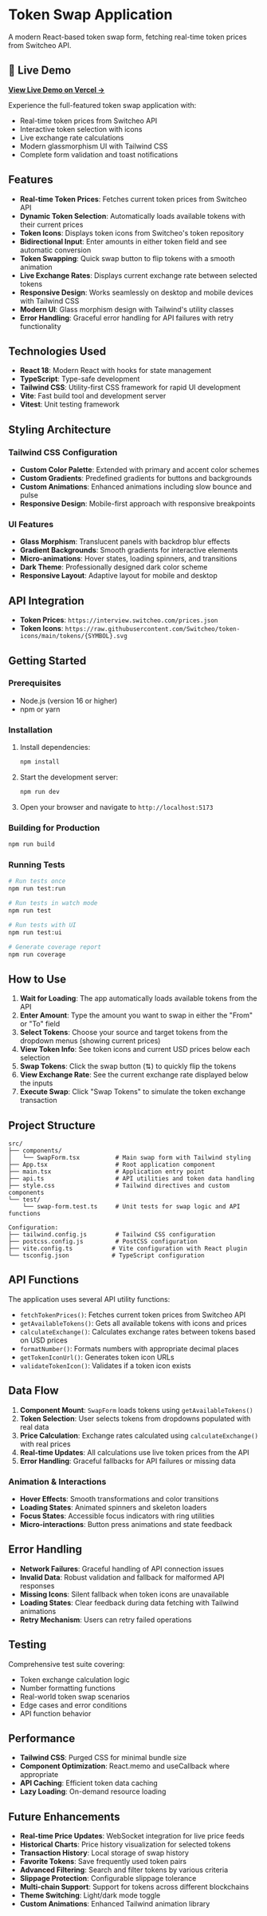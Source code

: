 # Token Swap Application

A modern React-based token swap form, fetching real-time token prices from Switcheo API.

## 🚀 Live Demo

**[View Live Demo on Vercel →](https://code-challenge-lovat-iota.vercel.app/)**

Experience the full-featured token swap application with:
- Real-time token prices from Switcheo API
- Interactive token selection with icons
- Live exchange rate calculations
- Modern glassmorphism UI with Tailwind CSS
- Complete form validation and toast notifications

## Features

- **Real-time Token Prices**: Fetches current token prices from Switcheo API
- **Dynamic Token Selection**: Automatically loads available tokens with their current prices
- **Token Icons**: Displays token icons from Switcheo's token repository
- **Bidirectional Input**: Enter amounts in either token field and see automatic conversion
- **Token Swapping**: Quick swap button to flip tokens with a smooth animation
- **Live Exchange Rates**: Displays current exchange rate between selected tokens
- **Responsive Design**: Works seamlessly on desktop and mobile devices with Tailwind CSS
- **Modern UI**: Glass morphism design with Tailwind's utility classes
- **Error Handling**: Graceful error handling for API failures with retry functionality

## Technologies Used

- **React 18**: Modern React with hooks for state management
- **TypeScript**: Type-safe development
- **Tailwind CSS**: Utility-first CSS framework for rapid UI development
- **Vite**: Fast build tool and development server
- **Vitest**: Unit testing framework

## Styling Architecture

### Tailwind CSS Configuration
- **Custom Color Palette**: Extended with primary and accent color schemes
- **Custom Gradients**: Predefined gradients for buttons and backgrounds
- **Custom Animations**: Enhanced animations including slow bounce and pulse
- **Responsive Design**: Mobile-first approach with responsive breakpoints


### UI Features
- **Glass Morphism**: Translucent panels with backdrop blur effects
- **Gradient Backgrounds**: Smooth gradients for interactive elements
- **Micro-animations**: Hover states, loading spinners, and transitions
- **Dark Theme**: Professionally designed dark color scheme
- **Responsive Layout**: Adaptive layout for mobile and desktop

## API Integration

- **Token Prices**: `https://interview.switcheo.com/prices.json`
- **Token Icons**: `https://raw.githubusercontent.com/Switcheo/token-icons/main/tokens/{SYMBOL}.svg`

## Getting Started

### Prerequisites

- Node.js (version 16 or higher)
- npm or yarn

### Installation

1. Install dependencies:
   ```bash
   npm install
   ```

2. Start the development server:
   ```bash
   npm run dev
   ```

3. Open your browser and navigate to `http://localhost:5173`

### Building for Production

```bash
npm run build
```

### Running Tests

```bash
# Run tests once
npm run test:run

# Run tests in watch mode
npm run test

# Run tests with UI
npm run test:ui

# Generate coverage report
npm run coverage
```

## How to Use

1. **Wait for Loading**: The app automatically loads available tokens from the API
2. **Enter Amount**: Type the amount you want to swap in either the "From" or "To" field
3. **Select Tokens**: Choose your source and target tokens from the dropdown menus (showing current prices)
4. **View Token Info**: See token icons and current USD prices below each selection
5. **Swap Tokens**: Click the swap button (⇅) to quickly flip the tokens
6. **View Exchange Rate**: See the current exchange rate displayed below the inputs
7. **Execute Swap**: Click "Swap Tokens" to simulate the token exchange transaction

## Project Structure

```
src/
├── components/
│   └── SwapForm.tsx          # Main swap form with Tailwind styling
├── App.tsx                   # Root application component
├── main.tsx                  # Application entry point
├── api.ts                    # API utilities and token data handling
├── style.css                 # Tailwind directives and custom components
└── test/
    └── swap-form.test.ts     # Unit tests for swap logic and API functions

Configuration:
├── tailwind.config.js        # Tailwind CSS configuration
├── postcss.config.js         # PostCSS configuration
├── vite.config.ts           # Vite configuration with React plugin
└── tsconfig.json            # TypeScript configuration
```

## API Functions

The application uses several API utility functions:

- `fetchTokenPrices()`: Fetches current token prices from Switcheo API
- `getAvailableTokens()`: Gets all available tokens with icons and prices
- `calculateExchange()`: Calculates exchange rates between tokens based on USD prices
- `formatNumber()`: Formats numbers with appropriate decimal places
- `getTokenIconUrl()`: Generates token icon URLs
- `validateTokenIcon()`: Validates if a token icon exists

## Data Flow

1. **Component Mount**: `SwapForm` loads tokens using `getAvailableTokens()`
2. **Token Selection**: User selects tokens from dropdowns populated with real data
3. **Price Calculation**: Exchange rates calculated using `calculateExchange()` with real prices
4. **Real-time Updates**: All calculations use live token prices from the API
5. **Error Handling**: Graceful fallbacks for API failures or missing data


### Animation & Interactions
- **Hover Effects**: Smooth transformations and color transitions
- **Loading States**: Animated spinners and skeleton loaders
- **Focus States**: Accessible focus indicators with ring utilities
- **Micro-interactions**: Button press animations and state feedback

## Error Handling

- **Network Failures**: Graceful handling of API connection issues
- **Invalid Data**: Robust validation and fallback for malformed API responses
- **Missing Icons**: Silent fallback when token icons are unavailable
- **Loading States**: Clear feedback during data fetching with Tailwind animations
- **Retry Mechanism**: Users can retry failed operations

## Testing

Comprehensive test suite covering:

- Token exchange calculation logic
- Number formatting functions
- Real-world token swap scenarios
- Edge cases and error conditions
- API function behavior

## Performance

- **Tailwind CSS**: Purged CSS for minimal bundle size
- **Component Optimization**: React.memo and useCallback where appropriate
- **API Caching**: Efficient token data caching
- **Lazy Loading**: On-demand resource loading

## Future Enhancements

- **Real-time Price Updates**: WebSocket integration for live price feeds
- **Historical Charts**: Price history visualization for selected tokens
- **Transaction History**: Local storage of swap history
- **Favorite Tokens**: Save frequently used token pairs
- **Advanced Filtering**: Search and filter tokens by various criteria
- **Slippage Protection**: Configurable slippage tolerance
- **Multi-chain Support**: Support for tokens across different blockchains
- **Theme Switching**: Light/dark mode toggle
- **Custom Animations**: Enhanced Tailwind animation library